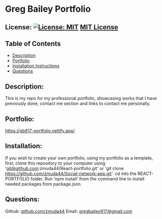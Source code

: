 # Greg Bailey Portfolio

  ## License: [![License: MIT](https://img.shields.io/badge/License-MIT-yellow.svg)](https://opensource.org/licenses/MIT) [MIT License](https://opensource.org/licenses/MIT)

  ## Table of Contents
  * [Description](#description)
  * [Portfolio](#portfolio)
  * [Installation Instructions](#installation)
  * [Questions](#questions)
  
  ## Description: 
  This is my repo for my professional portfolio, showcasing works that I have previously done, contact me section and links to contact me personally.

  ## Portfolio:
  https://gb617-portfolio.netlify.app/

  ## Installation: 
  If you wish to create your own portfolio, using my portfolio as a template, first, clone this repository to your computer using 'git@github.com:zmuda44/React-portfolio.git' or 'git clone https://github.com/zmuda44/Social-network-app.git'. cd into the REACT-PORTFOLIO folder. Run 'npm install' from the command line to install needed packages from package.json. 

  ## Questions: 
  Github: [github.com/zmuda44](https://github.com/zmuda44) Email: gregbailey617@gmail.com

 